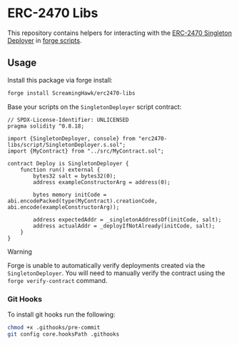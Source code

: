 # ERC-2470 Libs

This repository contains helpers for interacting with the [ERC-2470 Singleton Deployer](https://eips.ethereum.org/EIPS/eip-2470) in [forge scripts](https://book.getfoundry.sh/reference/forge/forge-script).

## Usage

Install this package via forge install:

```bash
forge install ScreamingHawk/erc2470-libs
```

Base your scripts on the `SingletonDeployer` script contract:

```solidity
// SPDX-License-Identifier: UNLICENSED
pragma solidity ^0.8.18;

import {SingletonDeployer, console} from "erc2470-libs/script/SingletonDeployer.s.sol";
import {MyContract} from "../src/MyContract.sol";

contract Deploy is SingletonDeployer {
    function run() external {
        bytes32 salt = bytes32(0);
        address exampleConstructorArg = address(0);

        bytes memory initCode = abi.encodePacked(type(MyContract).creationCode, abi.encode(exampleConstructorArg));

        address expectedAddr = _singletonAddressOf(initCode, salt);
        address actualAddr = _deployIfNotAlready(initCode, salt);
    }
}
```

> [!WARNING]
> Forge is unable to automatically verify deployments created via the `SingletonDeployer`. You will need to manually verify the contract using the `forge verify-contract` command.

### Git Hooks

To install git hooks run the following:

```bash
chmod +x .githooks/pre-commit
git config core.hooksPath .githooks
```
